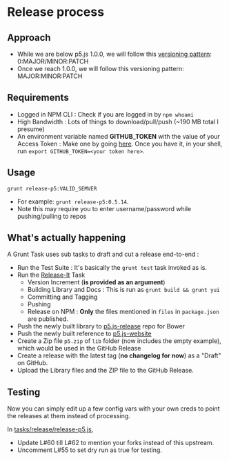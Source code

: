 # Release process

## Approach
* While we are below p5.js 1.0.0, we will follow this [versioning pattern](https://semver.org/): 0:MAJOR/MINOR:PATCH
* Once we reach 1.0.0, we will follow this versioning pattern: MAJOR:MINOR:PATCH


## Requirements
* Logged in NPM CLI : Check if you are logged in by `npm whoami`
* High Bandwidth : Lots of things to download/pull/push (~190 MB total I presume)
* An environment variable named __GITHUB_TOKEN__ with the value of your Access Token : Make one by going [here](https://github.com/settings/tokens). Once you have it, in your shell, run `export GITHUB_TOKEN=<your token here>`.

## Usage
`grunt release-p5:VALID_SEMVER`
* For example: `grunt release-p5:0.5.14`.
* Note this may require you to enter username/password while pushing/pulling to repos

## What's actually happening
A Grunt Task uses sub tasks to draft and cut a release end-to-end :
* Run the Test Suite : It's basically the `grunt test` task invoked as is.
* Run the [Release-It](https://github.com/webpro/grunt-release-it) Task
    * Version Increment (__is provided as an argument__)
    * Building Library and Docs : This is run as `grunt build && grunt yui`
    * Committing and Tagging 
    * Pushing 
    * Release on NPM : __Only__ the files mentioned in `files` in `package.json` are published.
* Push the newly built library to [p5.js-release](https://github.com/lmccart/p5.js-release) repo for Bower
* Push the newly built reference to [p5.js-website](https://github.com/processing/p5.js-website)
* Create a Zip file `p5.zip` of `lib` folder (now includes the empty example), which would be used in the GitHub Release
* Create a release with the latest tag (__no changelog for now__) as a "Draft" on GitHub.
* Upload the Library files and the ZIP file to the GitHub Release.

## Testing
Now you can simply edit up a few config vars with your own creds to point the releases at them instead of processing. 

In [tasks/release/release-p5.js](https://github.com/processing/p5.js/blob/master/tasks/release/release-p5.js),
* Update L#60 till L#62 to mention your forks instead of this upstream.
* Uncomment L#55 to set dry run as true for testing.
